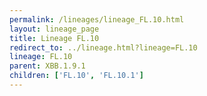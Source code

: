 ```yaml
---
permalink: /lineages/lineage_FL.10.html
layout: lineage_page
title: Lineage FL.10
redirect_to: ../lineage.html?lineage=FL.10
lineage: FL.10
parent: XBB.1.9.1
children: ['FL.10', 'FL.10.1']
---
```

